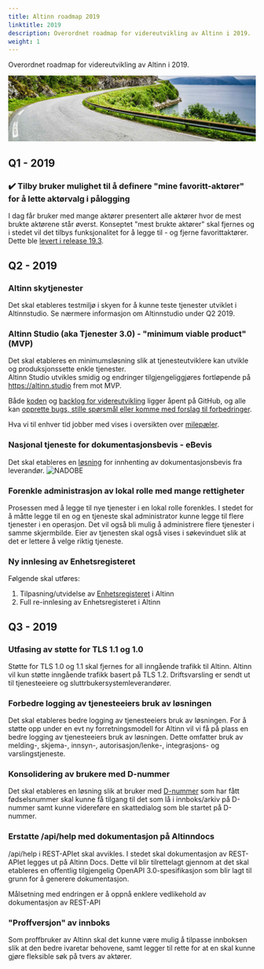 ```yaml
---
title: Altinn roadmap 2019
linktitle: 2019
description: Overordnet roadmap for videreutvikling av Altinn i 2019.
weight: 1
---
```


Overordnet roadmap for videreutvikling av Altinn i 2019.

!["Vei i Brønnøysund"](../vei-i-brønnøysund.jpg)

## Q1 - 2019

### :heavy_check_mark: Tilby bruker mulighet til å definere "mine favoritt-aktører" for å lette aktørvalg i pålogging
I dag får bruker med mange aktører presentert alle aktører hvor de mest brukte aktørene står øverst. Konseptet "mest brukte aktører" skal fjernes og i stedet vil det tilbys funksjonalitet for å legge til - og fjerne favorittaktører.
Dette ble [levert i release 19.3](/docs/releases/2019/19-3/#mulighet-for-opprettelse-av-favorittliste).

## Q2 - 2019

### Altinn skytjenester
Det skal etableres testmiljø i skyen for å kunne teste tjenester utviklet i Altinnstudio. Se nærmere informasjon om Altinnstudio under Q2 2019.

### Altinn Studio (aka Tjenester 3.0) - "minimum viable product" (MVP)
Det skal etableres en minimumsløsning slik at tjenesteutviklere kan utvikle og produksjonssette enkle tjenester.  
Altinn Studio utvikles smidig og endringer tilgjengeliggjøres fortløpende på https://altinn.studio frem mot MVP.

Både [koden](https://github.com/Altinn/altinn-studio) og [backlog for videreutvikling](https://github.com/Altinn/altinn-studio/issues) ligger åpent på GitHub,
og alle kan [opprette bugs, stille spørsmål eller komme med forslag til forbedringer](https://github.com/Altinn/altinn-studio/issues/new/choose).

Hva vi til enhver tid jobber med vises i oversikten over [milepæler](https://github.com/Altinn/altinn-studio/milestones?direction=asc&sort=due_date&state=open).

### Nasjonal tjeneste for dokumentasjonsbevis - eBevis
Det skal etableres en [løsning](/docs/guides/nadobe/) for innhenting av dokumentasjonsbevis fra leverandør.
![NADOBE](https://www.lucidchart.com/publicSegments/view/f3ce06b1-22a8-4b29-9af4-13dbeb258c83/image.png?width=800)

### Forenkle administrasjon av lokal rolle med mange rettigheter
Prosessen med å legge til nye tjenester i en lokal rolle forenkles. I stedet for å måtte legge til en og en tjeneste skal administrator kunne legge til flere tjenester i en operasjon. Det vil også bli mulig å administrere flere tjenester i samme skjermbilde. Eier av tjenesten skal også vises i søkevinduet slik at det er lettere å velge riktig tjeneste.

### Ny innlesing av Enhetsregisteret
Følgende skal utføres:

1. Tilpasning/utvidelse av [Enhetsregisteret](https://www.brreg.no/om-oss/oppgavene-vare/alle-registrene-vare/om-enhetsregisteret/) i Altinn
2. Full re-innlesing av Enhetsregisteret i Altinn


## Q3 - 2019

### Utfasing av støtte for TLS 1.1 og 1.0
Støtte for TLS 1.0 og 1.1 skal fjernes for all inngående trafikk til Altinn. Altinn vil kun støtte inngående trafikk basert på TLS 1.2. Driftsvarsling er sendt ut til tjenesteeiere og sluttrbukersystemleverandører.

### Forbedre logging av tjenesteeiers bruk av løsningen
Det skal etableres bedre logging av tjenesteeiers bruk av løsningen. For å støtte opp under en evt ny forretningsmodell for Altinn vil vi få på plass en bedre logging av tjenesteeiers bruk av løsningen. Dette omfatter bruk av melding-, skjema-, innsyn-, autorisasjon/lenke-, integrasjons- og varslingstjeneste.

### Konsolidering av brukere med D-nummer
Det skal etableres en løsning slik at bruker med [D-nummer](https://www.skatteetaten.no/person/utenlandsk/norsk-identitetsnummer/d-nummer/)
som har fått fødselsnummer skal kunne få tilgang til det som lå i innboks/arkiv på D-nummer samt kunne videreføre en skattedialog som ble startet på D-nummer.

### Erstatte /api/help med dokumentasjon på Altinndocs
/api/help i REST-APIet skal avvikles. I stedet skal dokumentasjon av REST-APIet legges ut på Altinn Docs. Dette vil blir tilrettelagt gjennom at det skal etableres en offentlig tilgjengelig OpenAPI 3.0-spesifikasjon som blir lagt til grunn for å generere dokumentasjon.

Målsetning med endringen er å oppnå enklere vedlikehold av dokumentasjon av REST-API

### "Proffversjon" av innboks
Som proffbruker av Altinn skal det kunne være mulig å tilpasse innboksen slik at den bedre ivaretar behovene, samt legger til rette
for at en skal kunne gjøre fleksible søk på tvers av aktører.
